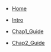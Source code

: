 <!-- docsify_Docs/_sidebar.md -->


- [Home](README.md)

- [Intro](host/guide.md)
- [Chap1_Guide](Chap1/readme.md)
- [Chap2_Guide](Chap2/readme.md)

<!-- equal to - <a href="******">**-Guide</a> ,,,,, but why it cannot work out ?????5555555555555555555           6.19 it work out !!! 55555-->
